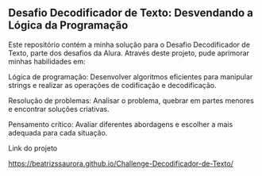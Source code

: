## Desafio Decodificador de Texto: Desvendando a Lógica da Programação

Este repositório contém a minha solução para o Desafio Decodificador de Texto, parte dos desafios da Alura. Através deste projeto, pude aprimorar minhas habilidades em:

Lógica de programação: Desenvolver algoritmos eficientes para manipular strings e realizar as operações de codificação e decodificação.

Resolução de problemas: Analisar o problema, quebrar em partes menores e encontrar soluções criativas.

Pensamento crítico: Avaliar diferentes abordagens e escolher a mais adequada para cada situação.

Link do projeto 

https://beatrizssaurora.github.io/Challenge-Decodificador-de-Texto/
